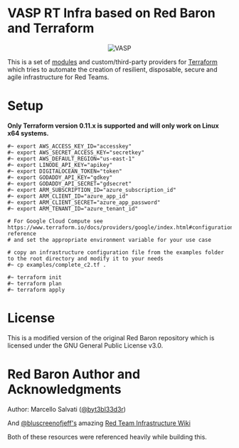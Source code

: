 # VASP RT Infra based on Red Baron and Terraform


<p align="center">
  <img src="https://www.esecforte.com/wp-content/uploads/2019/04/red-teaming-services-e1554980392711-1024x269.png" alt="VASP"/>
</p>



This is a set of [modules](https://www.terraform.io/docs/modules/index.html) and custom/third-party providers for [Terraform](https://www.terraform.io/) which tries to automate the creation of resilient, disposable, secure and agile infrastructure for Red Teams.


# Setup

**Only Terraform version 0.11.x is supported and will only work on Linux x64 systems.** 

```
#~ export AWS_ACCESS_KEY_ID="accesskey"
#~ export AWS_SECRET_ACCESS_KEY="secretkey"
#~ export AWS_DEFAULT_REGION="us-east-1"
#~ export LINODE_API_KEY="apikey"
#~ export DIGITALOCEAN_TOKEN="token"
#~ export GODADDY_API_KEY="gdkey"
#~ export GODADDY_API_SECRET="gdsecret"
#~ export ARM_SUBSCRIPTION_ID="azure_subscription_id"
#~ export ARM_CLIENT_ID="azure_app_id"
#~ export ARM_CLIENT_SECRET="azure_app_password"
#~ export ARM_TENANT_ID="azure_tenant_id"

# For Google Cloud Compute see https://www.terraform.io/docs/providers/google/index.html#configuration-reference 
# and set the appropriate environment variable for your use case

# copy an infrastructure configuration file from the examples folder to the root directory and modify it to your needs
#~ cp examples/complete_c2.tf .

#~ terraform init
#~ terraform plan
#~ terraform apply
```

# License

This is a modified version of the original Red Baron repository which is licensed under the GNU General Public License v3.0.

# Red Baron Author and Acknowledgments

Author: Marcello Salvati ([@byt3bl33d3r](https://twitter.com/byt3bl33d3r))

And [@bluscreenofjeff's](https://twitter.com/bluscreenofjeff) amazing [Red Team Infrastructure Wiki](https://github.com/bluscreenofjeff/Red-Team-Infrastructure-Wiki)

Both of these resources were referenced heavily while building this.
